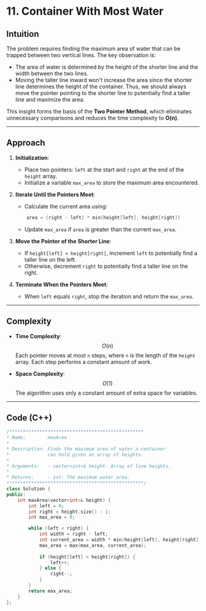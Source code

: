 # 11. Container With Most Water

## Intuition

The problem requires finding the maximum area of water that can be trapped between two vertical lines. The key observation is:

- The area of water is determined by the height of the shorter line and the width between the two lines.
- Moving the taller line inward won't increase the area since the shorter line determines the height of the container. Thus, we should always move the pointer pointing to the shorter line to potentially find a taller line and maximize the area.

This insight forms the basis of the **Two Pointer Method**, which eliminates unnecessary comparisons and reduces the time complexity to **O(n)**.

---

## Approach

1. **Initialization**:
   - Place two pointers: `left` at the start and `right` at the end of the `height` array.
   - Initialize a variable `max_area` to store the maximum area encountered.

2. **Iterate Until the Pointers Meet**:
   - Calculate the current area using:

    ```cpp
        area = (right - left) * min(height[left], height[right])
    ```

   - Update `max_area` if `area` is greater than the current `max_area`.

3. **Move the Pointer of the Shorter Line**:
   - If `height[left] < height[right]`, increment `left` to potentially find a taller line on the left.
   - Otherwise, decrement `right` to potentially find a taller line on the right.

4. **Terminate When the Pointers Meet**:
   - When `left` equals `right`, stop the iteration and return the `max_area`.

---

## Complexity

- **Time Complexity**: $$O(n)$$
Each pointer moves at most `n` steps, where `n` is the length of the `height` array. Each step performs a constant amount of work.

- **Space Complexity**: $$O(1)$$
The algorithm uses only a constant amount of extra space for variables.

---

## Code (C++)

```cpp []
/*************************************************
* Name:        maxArea
* 
* Description: Finds the maximum area of water a container 
*              can hold given an array of heights.
* 
* Arguments:   - vector<int>& height: Array of line heights.
* 
* Returns:     - int: The maximum water area.
**************************************************/
class Solution {
public:
    int maxArea(vector<int>& height) {
        int left = 0;
        int right = height.size() - 1;
        int max_area = 0;

        while (left < right) {
            int width = right - left;
            int current_area = width * min(height[left], height[right]);
            max_area = max(max_area, current_area);
            
            if (height[left] < height[right]) {
                left++;
            } else {
                right--;
            }
        }
        return max_area;
    }
};
```
